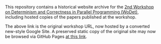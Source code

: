This repository contains a historical website archive for the
[2nd Workshop on Determinism and Correctness in Parallel Programming (WoDet)](https://sites.google.com/site/2ndwodet/),
including hosted copies of the papers published at the workshop.

The above link is the original workshop URL,
now hosted by a converted new-style Google Site.
A preserved static copy of the original site may now be browsed
via GitHub Pages [at this link](https://2ndwodet.github.io/web/home.html).

